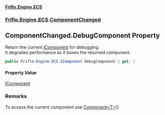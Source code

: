 #### [Friflo.Engine.ECS](index.md 'index')
### [Friflo.Engine.ECS](Friflo.Engine.ECS.md 'Friflo.Engine.ECS').[ComponentChanged](ComponentChanged.md 'Friflo.Engine.ECS.ComponentChanged')

## ComponentChanged.DebugComponent Property

Return the current [IComponent](IComponent.md 'Friflo.Engine.ECS.IComponent') for debugging.<br/>
           It degrades performance as it boxes the returned component.

```csharp
public Friflo.Engine.ECS.IComponent DebugComponent { get; }
```

#### Property Value
[IComponent](IComponent.md 'Friflo.Engine.ECS.IComponent')

### Remarks
To access the current component use [Component&lt;T&gt;()](ComponentChanged.Component_T_().md 'Friflo.Engine.ECS.ComponentChanged.Component<T>()')